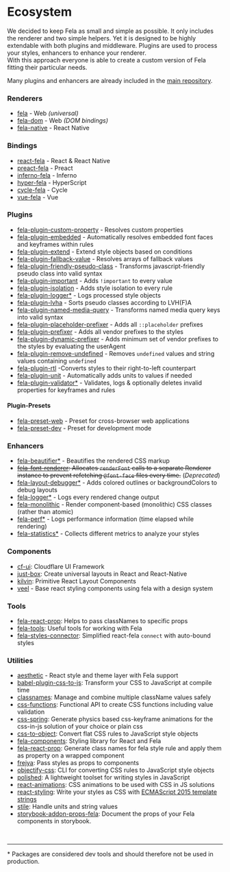 # Ecosystem

We decided to keep Fela as small and simple as possible. It only includes the renderer and two simple helpers. Yet it is designed to be highly extendable with both plugins and middleware.
Plugins are used to process your styles, enhancers to enhance your renderer. <br>
With this approach everyone is able to create a custom version of Fela fitting their particular needs.

Many plugins and enhancers are already included in the [main repository](https://github.com/rofrischmann/fela/tree/master/packages).

### Renderers
* [fela](https://github.com/rofrischmann/fela/tree/master/packages/fela) - Web *(universal)*
* [fela-dom](https://github.com/rofrischmann/fela/tree/master/packages/fela-dom) - Web *(DOM bindings)*
* [fela-native](https://github.com/rofrischmann/fela/tree/master/packages/fela-native) - React Native

### Bindings
* [react-fela](https://github.com/rofrischmann/fela/tree/master/packages/react-fela) - React & React Native
* [preact-fela](https://github.com/rofrischmann/fela/tree/master/packages/preact-fela) - Preact
* [inferno-fela](https://github.com/rofrischmann/fela/tree/master/packages/inferno-fela) - Inferno
* [hyper-fela](https://github.com/ahdinosaur/hyper-fela) - HyperScript
* [cycle-fela](https://github.com/wcastand/cycle-fela) - Cycle
* [vue-fela](https://github.com/dustin-H/vue-fela) - Vue

### Plugins
* [fela-plugin-custom-property](https://github.com/rofrischmann/fela/tree/master/packages/fela-plugin-custom-property) - Resolves custom properties
* [fela-plugin-embedded](https://github.com/rofrischmann/fela/tree/master/packages/fela-plugin-embedded) - Automatically resolves embedded font faces and keyframes within rules
* [fela-plugin-extend](https://github.com/rofrischmann/fela/tree/master/packages/fela-plugin-extend) - Extend style objects based on conditions
* [fela-plugin-fallback-value](https://github.com/rofrischmann/fela/tree/master/packages/fela-plugin-fallback-value) - Resolves arrays of fallback values
* [fela-plugin-friendly-pseudo-class](https://github.com/rofrischmann/fela/tree/master/packages/fela-plugin-friendly-pseudo-class) - Transforms javascript-friendly pseudo class into valid syntax
* [fela-plugin-important](https://github.com/rofrischmann/fela/tree/master/packages/fela-plugin-important) - Adds `!important` to every value
* [fela-plugin-isolation](https://github.com/rofrischmann/fela/tree/master/packages/fela-plugin-isolation) - Adds style isolation to every rule
* [fela-plugin-logger*](https://github.com/rofrischmann/fela/tree/master/packages/fela-plugin-logger) - Logs processed style objects
* [fela-plugin-lvha](https://github.com/rofrischmann/fela/tree/master/packages/fela-plugin-lvha) - Sorts pseudo classes according to LVH(F)A
* [fela-plugin-named-media-query](https://github.com/rofrischmann/fela/tree/master/packages/fela-plugin-named-media-query) - Transforms named media query keys into valid syntax
* [fela-plugin-placeholder-prefixer](https://github.com/rofrischmann/fela/tree/master/packages/fela-plugin-placeholder-prefixer) - Adds all `::placeholder` prefixes
* [fela-plugin-prefixer](https://github.com/rofrischmann/fela/tree/master/packages/fela-plugin-prefixer) - Adds all vendor prefixes to the styles
* [fela-plugin-dynamic-prefixer](https://github.com/rofrischmann/fela/tree/master/packages/fela-plugin-dynamic-prefixer) - Adds minimum set of vendor prefixes to the styles by evaluating the userAgent
* [fela-plugin-remove-undefined](https://github.com/rofrischmann/fela/tree/master/packages/fela-plugin-remove-undefined) - Removes `undefined` values and string values containing `undefined`
* [fela-plugin-rtl](https://github.com/rofrischmann/fela/tree/master/packages/fela-plugin-rtl) -Converts styles to their right-to-left counterpart
* [fela-plugin-unit](https://github.com/rofrischmann/fela/tree/master/packages/fela-plugin-unit) - Automatically adds units to values if needed
* [fela-plugin-validator*](https://github.com/rofrischmann/fela/tree/master/packages/fela-plugin-validator) - Validates, logs & optionally deletes invalid properties for keyframes and rules

#### Plugin-Presets
* [fela-preset-web](https://github.com/rofrischmann/fela/tree/master/packages/fela-preset-web) - Preset for cross-browser web applications
* [fela-preset-dev](https://github.com/rofrischmann/fela/tree/master/packages/fela-preset-dev) - Preset for development mode

### Enhancers

* [fela-beautifier*](https://github.com/rofrischmann/fela/tree/master/packages/fela-beautifier) - Beautifies the rendered CSS markup
* ~~[fela-font-renderer](https://github.com/rofrischmann/fela/tree/master/packages/fela-font-renderer): Allocates `renderFont` calls to a separate Renderer instance to prevent refetching `@font-face` files every time.~~ (*Deprecated*)
* [fela-layout-debugger*](https://github.com/rofrischmann/fela/tree/master/packages/fela-layout-debugger) - Adds colored outlines or backgroundColors to debug layouts
* [fela-logger*](https://github.com/rofrischmann/fela/tree/master/packages/fela-logger) - Logs every rendered change output
* [fela-monolithic](https://github.com/rofrischmann/fela/tree/master/packages/fela-monolithic) - Render component-based (monolithic) CSS classes (rather than atomic)
* [fela-perf*](https://github.com/rofrischmann/fela/tree/master/packages/fela-perf) - Logs performance information (time elapsed while rendering)
* [fela-statistics*](https://github.com/rofrischmann/fela/tree/master/packages/fela-statistics) - Collects different metrics to analyze your styles

### Components
* [cf-ui](https://github.com/cloudflare/cf-ui): Cloudflare UI Framework
* [just-box](https://github.com/RafalFilipek/just-box): Create universal layouts in React and React-Native
* [kilvin](https://github.com/rofrischmann/kilvin): Primitive React Layout Components
* [veel](https://github.com/queckezz/veel) - Base react styling components using fela with a design system

### Tools
* [fela-react-prop](https://github.com/codepunkt/fela-react-prop): Helps to pass classNames to specific props
* [fela-tools](https://github.com/rofrischmann/fela/tree/master/packages/fela-tools): Useful tools for working with Fela
* [fela-styles-connector](https://github.com/dustin-H/fela-styles-connector): Simplified react-fela `connect` with auto-bound styles

### Utilities
* [aesthetic](https://github.com/milesj/aesthetic) - React style and theme layer with Fela support
* [babel-plugin-css-to-js](https://github.com/jakecoxon/babel-plugin-css-to-js): Transform your CSS to JavaScript at compile time
* [classnames](https://github.com/JedWatson/classnames): Manage and combine multiple className values safely
* [css-functions](https://github.com/cssinjs/css-functions): Functional API to create CSS functions including value validation
* [css-spring](https://github.com/codepunkt/css-spring): Generate physics based css-keyframe animations for the css-in-js solution of your choice or plain css
* [css-to-object](https://github.com/jxnblk/css-to-object): Convert flat CSS rules to JavaScript style objects
* [fela-components](https://github.com/arturmuller/fela-components): Styling library for React and Fela
* [fela-react-prop](https://github.com/codepunkt/fela-react-prop): Generate class names for fela style rule and apply them as property on a wrapped component
* [frejya](https://github.com/benoneal/freyja): Pass styles as props to components
* [objectify-css](https://github.com/lachlanjc/objectify-css): CLI for converting CSS rules to JavaScript style objects
* [polished](https://github.com/styled-components/polished): A lightweight toolset for writing styles in JavaScript
* [react-animations](https://github.com/FormidableLabs/react-animations): CSS animations to be used with CSS in JS solutions
* [react-styling](https://github.com/halt-hammerzeit/react-styling): Write your styles as CSS with [ECMAScript 2015 template strings](https://developer.mozilla.org/de/docs/Web/JavaScript/Reference/template_strings)
* [stile](https://github.com/bloodyowl/stile): Handle units and string values
* [storybook-addon-props-fela](https://github.com/Kilix/storybook-addon-props-fela): Document the props of your Fela components in storybook.

<br>

------

\* Packages are considered dev tools and should therefore not be used in production.
